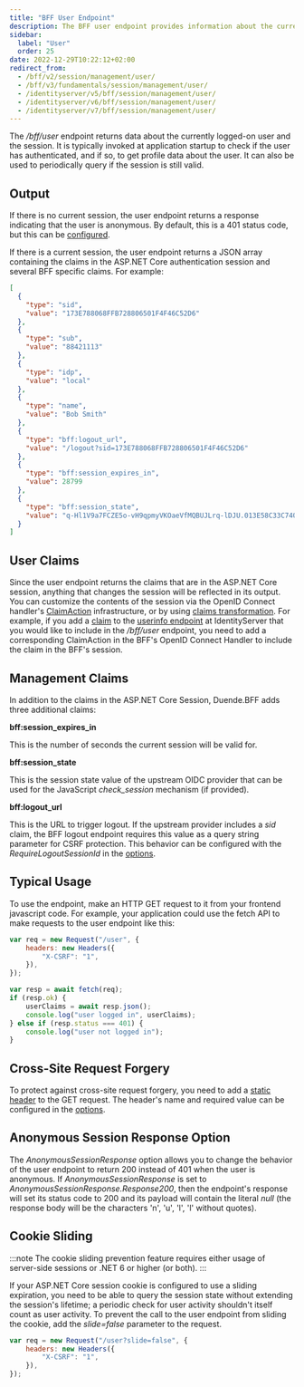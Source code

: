```yaml
---
title: "BFF User Endpoint"
description: The BFF user endpoint provides information about the currently authenticated user and their session status
sidebar:
  label: "User"
  order: 25
date: 2022-12-29T10:22:12+02:00
redirect_from:
  - /bff/v2/session/management/user/
  - /bff/v3/fundamentals/session/management/user/
  - /identityserver/v5/bff/session/management/user/
  - /identityserver/v6/bff/session/management/user/
  - /identityserver/v7/bff/session/management/user/
---
```


The */bff/user* endpoint returns data about the currently logged-on user and the session. It is typically invoked at
application startup to check if the user has authenticated, and if so, to get profile data about the user. It can also
be used to periodically query if the session is still valid.

## Output

If there is no current session, the user endpoint returns a response indicating that the user is anonymous. By default,
this is a 401 status code, but this can be [configured](#anonymous-session-response-option).

If there is a current session, the user endpoint returns a JSON array containing the claims in the ASP.NET Core
authentication session and several BFF specific claims. For example:

```json
[
  {
    "type": "sid",
    "value": "173E788068FFB728806501F4F46C52D6"
  },
  {
    "type": "sub",
    "value": "88421113"
  },
  {
    "type": "idp",
    "value": "local"
  },
  {
    "type": "name",
    "value": "Bob Smith"
  },
  {
    "type": "bff:logout_url",
    "value": "/logout?sid=173E788068FFB728806501F4F46C52D6"
  },
  {
    "type": "bff:session_expires_in",
    "value": 28799
  },
  {
    "type": "bff:session_state",
    "value": "q-Hl1V9a7FCZE5o-vH9qpmyVKOaeVfMQBUJLrq-lDJU.013E58C33C7409C6011011B8291EF78A"
  }
]
```

## User Claims

Since the user endpoint returns the claims that are in the ASP.NET Core session, anything that changes the session will
be reflected in its output. You can customize the contents of the session via the OpenID Connect
handler's [ClaimAction](https://docs.microsoft.com/en-us/dotnet/API/microsoft.aspnetcore.authentication.claimactioncollectionmapextensions?view=aspnetcore-7.0)
infrastructure, or by
using [claims transformation](https://docs.microsoft.com/en-us/dotnet/API/microsoft.aspnetcore.authentication.iclaimstransformation?view=aspnetcore-7.0).
For example, if you add a [claim](/identityserver/fundamentals/claims.md) to
the [userinfo endpoint](/identityserver/reference/endpoints/userinfo.md) at IdentityServer that you would like to include
in the */bff/user* endpoint, you need to add a corresponding ClaimAction in the BFF's OpenID Connect Handler to include
the claim in the BFF's session.

## Management Claims

In addition to the claims in the ASP.NET Core Session, Duende.BFF adds three additional claims:

**bff:session_expires_in**

This is the number of seconds the current session will be valid for.

**bff:session_state**

This is the session state value of the upstream OIDC provider that can be used for the JavaScript *check_session*
mechanism (if provided).

**bff:logout_url**

This is the URL to trigger logout. If the upstream provider includes a *sid* claim, the BFF logout endpoint requires
this value as a query string parameter for CSRF protection. This behavior can be configured with the
*RequireLogoutSessionId* in the [options](/bff/fundamentals/options.md).

## Typical Usage

To use the endpoint, make an HTTP GET request to it from your frontend javascript code. For example, your application
could use the fetch API to make requests to the user endpoint like this:

```js title="session.js"
var req = new Request("/user", {
    headers: new Headers({
        "X-CSRF": "1",
    }),
});

var resp = await fetch(req);
if (resp.ok) {
    userClaims = await resp.json();
    console.log("user logged in", userClaims);
} else if (resp.status === 401) {
    console.log("user not logged in");
}
```

## Cross-Site Request Forgery

To protect against cross-site request forgery, you need to add
a [static header](https://cheatsheetseries.owasp.org/cheatsheets/Cross-Site_Request_Forgery_Prevention_Cheat_Sheet.html#use-of-custom-request-headers)
to the GET request. The header's name and required value can be configured in the [options](/bff/fundamentals/options.md).

## Anonymous Session Response Option

The *AnonymousSessionResponse* option allows you to change the behavior of the user endpoint to return 200 instead of
401 when the user is anonymous. If *AnonymousSessionResponse* is set to *AnonymousSessionResponse.Response200*, then the
endpoint's response will set its status code to 200 and its payload will contain the literal *null* (the response body
will be the characters 'n', 'u', 'l', 'l' without quotes).

## Cookie Sliding

:::note
The cookie sliding prevention feature requires either usage of server-side sessions or .NET 6 or higher (or both).
:::

If your ASP.NET Core session cookie is configured to use a sliding expiration, you need to be able to query the session
state without extending the session's lifetime; a periodic check for user activity shouldn't itself count as user
activity. To prevent the call to the user endpoint from sliding the cookie, add the *slide=false* parameter to the
request.

```js title="site.js"
var req = new Request("/user?slide=false", {
    headers: new Headers({
        "X-CSRF": "1",
    }),
});
```

